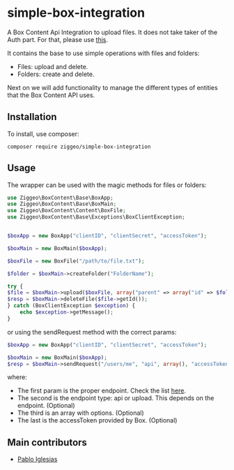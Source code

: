 # simple-box-integration
A Box Content Api Integration to upload files. It does not take taker of the Auth part. For that,
please use [this](https://github.com/stevenmaguire/oauth2-box).

It contains the base to use simple operations with files and folders:
* Files: upload and delete.
* Folders: create and delete.

Next on we will add functionality to manage the different types of entities that the Box Content API uses.

## Installation

To install, use composer:

```
composer require ziggeo/simple-box-integration
```

## Usage

The wrapper can be used with the magic methods for files or folders:

```php
use Ziggeo\BoxContent\Base\BoxApp;
use Ziggeo\BoxContent\Base\BoxMain;
use Ziggeo\BoxContent\Content\BoxFile;
use Ziggeo\BoxContent\Base\Exceptions\BoxClientException;


$boxApp = new BoxApp("clientID", "clientSecret", "accessToken");

$boxMain = new BoxMain($boxApp);

$boxFile = new BoxFile("/path/to/file.txt");

$folder = $boxMain->createFolder("FolderName");

try {
$file = $boxMain->upload($boxFile, array("parent" => array("id" => $folder->getId()), "name" => "file_name_in_box.txt"));
$resp = $boxMain->deleteFile($file->getId());
} catch (BoxClientException $exception) {
    echo $exception->getMessage();
}


```
or using the sendRequest method with the correct params:

```php
$boxApp = new BoxApp("clientID", "clientSecret", "accessToken");

$boxMain = new BoxMain($boxApp);
$resp = $boxMain->sendRequest("/users/me", "api", array(), "accessToken");
```
where:
- The first param is the proper endpoint. Check the list [here](https://docs.box.com/reference).
- The second is the endpoint type: api or upload. This depends on the endpoint. (Optional)
- The third is an array with options. (Optional)
- The last is the accessToken provided by Box. (Optional)


## Main contributors

- [Pablo Iglesias](https://github.com/iglesiaspablo)
